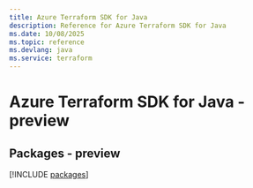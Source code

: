 ```yaml
---
title: Azure Terraform SDK for Java
description: Reference for Azure Terraform SDK for Java
ms.date: 10/08/2025
ms.topic: reference
ms.devlang: java
ms.service: terraform
---
```

# Azure Terraform SDK for Java - preview
## Packages - preview
[!INCLUDE [packages](terraform-index.md)]